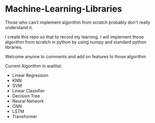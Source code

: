 # Machine-Learning-Libraries
Those who can't implement algorithm from scratch probably don't really understand it. <br>

I create this repo so that to record my learning. I will implement those algorithm from scratch in python by using numpy and standard python libraries. <br>

Welcome anyone to comments and add on features to those algorithm <br>

Current Algorithm in waitlist: <br>
- Linear Regression
- KNN
- SVM
- Linear Classifier
- Decision Tree
- Neural Network
- CNN
- LSTM
- Transformer

